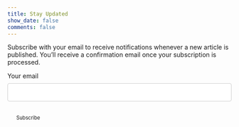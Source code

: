 ```yaml
---
title: Stay Updated
show_date: false
comments: false
---
```


<style type="text/css">
    input[type=email] {
        width: 100%;
        padding: 12px 20px;
        margin: 8px 0;
        display: inline-block;
        border: 1px solid #ccc;
        border-radius: 4px;
        box-sizing: border-box;
    }

    button {
        background-color: var(--link-color);
        color: var(--text-color);
        padding: 14px 20px;
        margin: 8px 0;
        border: none;
        border-radius: 4px;
        cursor: pointer;
        font-size: 0.8em;
        font-family: var(--body-stack);
    }

    button:hover {
        background-color: var(--link-hover-color);
    }
</style>

Subscribe with your email to receive notifications whenever a new article is published. You’ll receive a confirmation email once your subscription is processed.

<form action="https://submit-form.com/lVazsESIY">
    <input type="hidden" name="_redirect" value="{% fixed_full_url_for /subscribed %}"/>
    <input type="hidden" name="_email.subject" value="Subscribe Me"/>
    <label for="email">Your email</label>
    <input id="email" class="field field-text" name="email" size="25" maxlength="255" type="email" required="required"/>
    <button type="submit">Subscribe</button>
</form>
